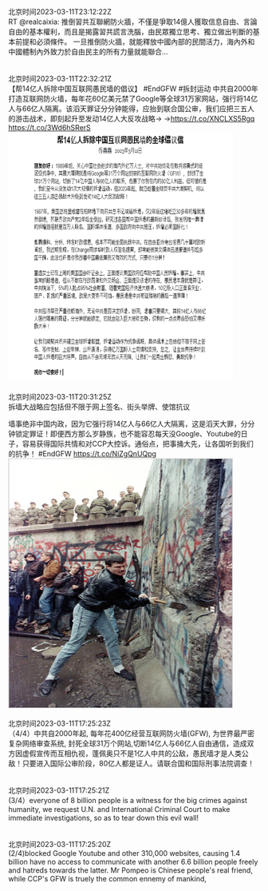 北京时间2023-03-11T23:12:22Z<br>RT @realcaixia: 推倒習共互聯網防火牆，不僅是爭取14億人獲取信息自由、言論自由的基本權利，而且是揭露習共謊言洗腦，由民眾獨立思考、獨立做出判斷的基本前提和必須條件。
一旦推倒防火牆，就能釋放中國內部的民間活力，海內外和中國體制內外致力於自由民主的所有力量就能聯合…<br><br><br>北京时间2023-03-11T22:32:21Z<br>【帮14亿人拆除中国互联网愚民墙的倡议】
#EndGFW #拆封运动
中共自2000年打造互联网防火墙，每年花60亿美元禁了Google等全球31万家网站，强行将14亿人与66亿人隔离。该滔天罪证分分钟能得，应抬到联合国公审，我们应把三五人的游击战术，即刻起升至发动14亿人大反攻战略→ →https://t.co/XNCLXS5Rgq https://t.co/3Wd6hSRerS<br><img src='/temp/image/2023/w-Month-3/1634562913649438720_0.jpg' width='450' height='500'><br><br>北京时间2023-03-11T20:31:25Z<br>拆墙大战略应包括但不限于网上签名、街头举牌、使馆抗议

墙事绝非中国内政，因为它强行将14亿人与66亿人大隔离，这是滔天大罪，分分钟锁定罪证！即便西方那么岁静族，也不能容忍每天没Google、Youtube的日子，容易获得国际共情和对CCP大控诉。通俗点，把事捅大先，让各国听到我们的抗争！ #EndGFW https://t.co/NiZgQnUQpg<br><img src='/temp/image/2023/w-Month-3/1634532479544754179_0.jpg' width='450' height='500'><br><br>北京时间2023-03-11T17:25:23Z<br>（4/4）中共自2000年起, 每年花400亿经营互联网防火墙(GFW), 为世界最严密复杂网络审查系统, 封死全球31万个网站,切断14亿人与66亿人自由通信，造成双方因虚假宣传而互相仇视，蓬佩奥只不是1亿人中共的公敌，愚民墙才是人类公敌！只要进入国际公审阶段，80亿人都是证人。请联合国和国际刑事法院调查！<br><br><br>北京时间2023-03-11T17:25:21Z<br>(3/4）everyone of 8 billion people is a witness for the big crimes against humanity, we request U.N. and  International Criminal Court to make  immediate investigations, so as to tear down this evil wall!<br><br><br>北京时间2023-03-11T17:25:20Z<br>(2/4)blocked Google Youtube and other 310,000 websites, causing 1.4 billion have no access to communicate with another 6.6 billion people freely and hatreds towards the latter. Mr Pompeo is Chinese people's real friend, while CCP's GFW is truely the common ennemy of mankind,<br><br><br>
